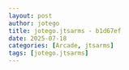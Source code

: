```yaml
---
layout: post
author: jotego
title: jotego.jtsarms - b1d67ef
date: 2025-07-18
categories: [Arcade, jtsarms]
tags: [jotego.jtsarms]
---
```


